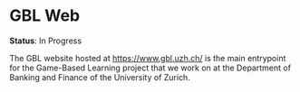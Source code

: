 # GBL Web
**Status**: In Progress

The GBL website hosted at https://www.gbl.uzh.ch/ is the main entrypoint for the Game-Based Learning project that we work on at the Department of Banking and Finance of the University of Zurich.